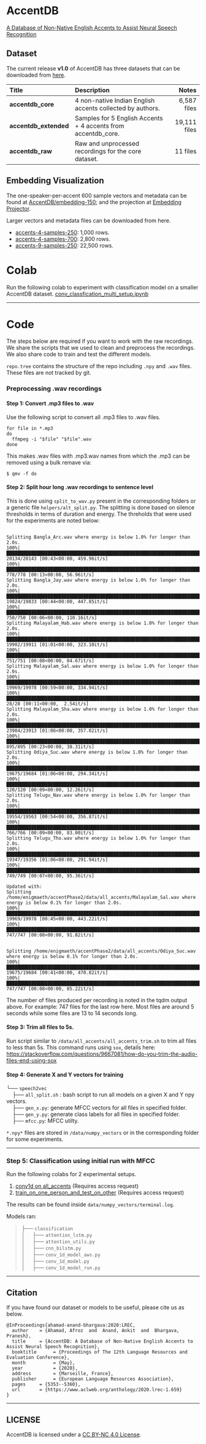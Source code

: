 # AccentDB
[A Database of Non-Native English Accents to Assist Neural Speech Recognition](https://accentdb.github.io/)

## Dataset
The current release **v1.0** of AccentDB has three datasets that can be downloaded from [here](https://accentdb.github.io/#dataset).

| Title | Description | Notes |
|:--------- | :---------- | --------: |
|**accentdb_core**| 4 non-native Indian English accents collected by authors.   | 6,587 files   |
|**accentdb_extended**| Samples for 5 English Accents + 4 accents from accentdb_core. |   19,111 files|
|**accentdb_raw**| Raw and unprocessed recordings for the core dataset. | 11 files |

## Embedding Visualization
The one-speaker-per-accent 600 sample vectors and metadata can be found at [AccentDB/embedding-150](https://github.com/AccentDB/embedding-150); and the projection at [Embedding Projector](https://projector.tensorflow.org/?config=https://raw.githubusercontent.com/AccentDB/embedding-150/master/template_projector_config.json).

Larger vectors and metadata files can be downloaded from here.
- [accents-4-samples-250](https://drive.google.com/drive/folders/1ECGDOxcFAMp9y-yCBTy4d1M2Bb8fkp3r?usp=sharing):  1,000 rows.    
- [accents-4-samples-700](https://drive.google.com/drive/folders/1d7pyl2AwmnEgVvGTeNjOYgKRa_awUnjN?usp=sharing):  2,800 rows.
- [accents-9-samples-250](https://drive.google.com/drive/folders/16vkVq36zTFGB2p0-QL7PZQRLGQkk9yQ7?usp=sharing): 22,500 rows.

# Colab

Run the following colab to experiment with classification model on a smaller AccentDB dataset.
[conv_classfication_multi_setup.ipynb](https://colab.research.google.com/drive/1J_pTtmY98vtWHWoIs9WhRuWK0b0uBuxU)

---------

# Code
The steps below are required if you want to work with the raw recordings. We share the scripts that we used to clean and preprocess the recordings. We also share code to train and test the different models.

`repo.tree` contains the structure of the repo including `.npy` and `.wav` files. These files are not tracked by git. 

### Preprocessing .wav recordings

#### Step 1: Convert .mp3 files to .wav
Use the following script to convert all .mp3 files to .wav files. 
```
for file in *.mp3                                                                                                             
do
  ffmpeg -i "$file" "$file".wav
done
```
This makes .wav files with <filename>.mp3.wav names from which the .mp3 can be removed using a bulk remave via:
```
$ qmv -f do
```

#### Step 2: Split hour long .wav recordings to sentence level    
        
 This is done using `split_to_wav.py` present in the corresponding folders or a generic file `helpers/alt_split.py`.
 The splitting is done based on silence thresholds in terms of duration and energy. The threholds that were used for the experiments are noted below:
```

Splitting Bangla_Arc.wav where energy is below 1.0% for longer than 2.0s.
100%|████████████████████████████████████████████████████████████████████████████████████████████████████████████████████████████████████████████████████████████████████████▉| 20134/20143 [00:43<00:00, 459.96it/s]
100%|██████████████████████████████████████████████████████████████████████████████████████████████████████████████████████████████████████████████████████████████████████████████| 778/778 [00:13<00:00, 56.96it/s]
Splitting Bangla_Jay.wav where energy is below 1.0% for longer than 2.0s.
100%|████████████████████████████████████████████████████████████████████████████████████████████████████████████████████████████████████████████████████████████████████████▉| 19824/19833 [00:44<00:00, 447.85it/s]
100%|█████████████████████████████████████████████████████████████████████████████████████████████████████████████████████████████████████████████████████████████████████████████| 750/750 [00:06<00:00, 110.16it/s]
Splitting Malayalam_Hab.wav where energy is below 1.0% for longer than 2.0s.
100%|████████████████████████████████████████████████████████████████████████████████████████████████████████████████████████████████████████████████████████████████████████▉| 19902/19911 [01:01<00:00, 323.10it/s]
100%|██████████████████████████████████████████████████████████████████████████████████████████████████████████████████████████████████████████████████████████████████████████████| 751/751 [00:08<00:00, 84.67it/s]
Splitting Malayalam_Sal.wav where energy is below 1.0% for longer than 2.0s.
100%|████████████████████████████████████████████████████████████████████████████████████████████████████████████████████████████████████████████████████████████████████████▉| 19969/19978 [00:59<00:00, 334.94it/s]
100%|████████████████████████████████████████████████████████████████████████████████████████████████████████████████████████████████████████████████████████████████████████████████| 28/28 [00:11<00:00,  2.54it/s]
Splitting Malayalam_Sha.wav where energy is below 1.0% for longer than 2.0s.
100%|████████████████████████████████████████████████████████████████████████████████████████████████████████████████████████████████████████████████████████████████████████▉| 23904/23913 [01:06<00:00, 357.02it/s]
100%|██████████████████████████████████████████████████████████████████████████████████████████████████████████████████████████████████████████████████████████████████████████████| 895/895 [00:23<00:00, 38.31it/s]
Splitting Odiya_Suc.wav where energy is below 1.0% for longer than 2.0s.
100%|████████████████████████████████████████████████████████████████████████████████████████████████████████████████████████████████████████████████████████████████████████▉| 19675/19684 [01:06<00:00, 294.34it/s]
100%|██████████████████████████████████████████████████████████████████████████████████████████████████████████████████████████████████████████████████████████████████████████████| 120/120 [00:09<00:00, 12.26it/s]
Splitting Telugu_Nav.wav where energy is below 1.0% for longer than 2.0s.
100%|████████████████████████████████████████████████████████████████████████████████████████████████████████████████████████████████████████████████████████████████████████▉| 19554/19563 [00:54<00:00, 356.87it/s]
100%|██████████████████████████████████████████████████████████████████████████████████████████████████████████████████████████████████████████████████████████████████████████████| 766/766 [00:09<00:00, 83.00it/s]
Splitting Telugu_Tho.wav where energy is below 1.0% for longer than 2.0s.
100%|████████████████████████████████████████████████████████████████████████████████████████████████████████████████████████████████████████████████████████████████████████▉| 19347/19356 [01:06<00:00, 291.94it/s]
100%|██████████████████████████████████████████████████████████████████████████████████████████████████████████████████████████████████████████████████████████████████████████████| 749/749 [00:07<00:00, 95.36it/s]

Updated with:
Splitting /home/enigmaeth/accentPhase2/data/all_accents/Malayalam_Sal.wav where energy is below 0.1% for longer than 2.0s.
100%|████████████████████████████████████████████████████████████████████████████████████████████████████████████████████████████████████████████████████████████████████████▉| 19969/19978 [00:45<00:00, 443.22it/s]
100%|██████████████████████████████████████████████████████████████████████████████████████████████████████████████████████████████████████████████████████████████████████████████| 747/747 [00:08<00:00, 91.82it/s]


Splitting /home/enigmaeth/accentPhase2/data/all_accents/Odiya_Suc.wav where energy is below 0.1% for longer than 2.0s.
100%|████████████████████████████████████████████████████████████████████████████████████████████████████████████████████████████████████████████████████████████████████████▉| 19675/19684 [00:41<00:00, 470.82it/s]
100%|██████████████████████████████████████████████████████████████████████████████████████████████████████████████████████████████████████████████████████████████████████████████| 747/747 [00:08<00:00, 85.22it/s]

```
The number of files produced per recording is noted in the tqdm output above. For example: 747 files for the last row here.
Most files are around 5 seconds while some files are 13 to 14 seconds long.

#### Step 3: Trim all files to 5s.
Run script similar to `/data/all_accents/all_accents_trim.sh` to trim all files to less than 5s. This command runs using `sox`, details here: https://stackoverflow.com/questions/9667081/how-do-you-trim-the-audio-files-end-using-sox

#### Step 4: Generate X and Y vectors for training

└── `speech2vec`        
        &nbsp;&nbsp;&nbsp;&nbsp;├── `all_split.sh` : bash script to run all models on a given X and Y npy vectors.   
        &nbsp;&nbsp;&nbsp;&nbsp;├── `gen_x.py`: generate MFCC vectors for all files in specified folder.       
        &nbsp;&nbsp;&nbsp;&nbsp;├── `gen_y.py`: generate class labels for all files in specified folder.   
        &nbsp;&nbsp;&nbsp;&nbsp;├── `mfcc.py`: MFCC utilty.    
        
 `*.npy*` files are stored in `/data/numpy_vectors` or in the corresponding folder for some experiments.    
 
--------
### Step 5: Classification using initial run with MFCC

<strikethrough>Run the following colabs for 2 experimental setups.
1. [conv1d on all_accents](https://colab.research.google.com/drive/1Z5vg1eRU3zCskrlTc2kp1y9xzUx8P9H8?authuser=2#scrollTo=Zz0tpQ_kiQNo) (Requires access request)
2. [train_on_one_person_and_test_on_other](https://colab.research.google.com/drive/1dMZxbFCPBc2gJkNM47F_j7lDtvVaDhxb?authuser=2#scrollTo=koL6wrhIq_em) (Requires access request) </strikethrough>

The results can be found inside `data/numpy_vectors/terminal.log`.

 Models ran:    
   > ├── `classification`    
    │    &nbsp;&nbsp;&nbsp;&nbsp;├── `attention_lstm.py`    
    │    &nbsp;&nbsp;&nbsp;&nbsp;├── `attention_utils.py`    
    │    &nbsp;&nbsp;&nbsp;&nbsp;├── `cnn_bilstm.py`    
    │    &nbsp;&nbsp;&nbsp;&nbsp;├── `conv_1d_model_aws.py`    
    │    &nbsp;&nbsp;&nbsp;&nbsp;├── `conv_1d_model.py`    
    │    &nbsp;&nbsp;&nbsp;&nbsp;├── `conv_1d_model_run.py`    
    
---------
## Citation
If you have found our dataset or models to be useful, please cite us as below.  
```
@InProceedings{ahamad-anand-bhargava:2020:LREC,
  author    = {Ahamad, Afroz  and  Anand, Ankit  and  Bhargava, Pranesh},
  title     = {AccentDB: A Database of Non-Native English Accents to Assist Neural Speech Recognition},
  booktitle      = {Proceedings of The 12th Language Resources and Evaluation Conference},
  month          = {May},
  year           = {2020},
  address        = {Marseille, France},
  publisher      = {European Language Resources Association},
  pages     = {5353--5360},
  url       = {https://www.aclweb.org/anthology/2020.lrec-1.659}
}
```
-----
## LICENSE
AccentDB is licensed under a [CC BY-NC 4.0 License](./LICENSE).
